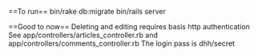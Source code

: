 ==To run==
bin/rake db:migrate
bin/rails server

==Good to now==
Deleting and editing requires basis http authentication
See app/controllers/articles_controller.rb and app/controllers/comments_controller.rb
The login pass is dhh/secret
